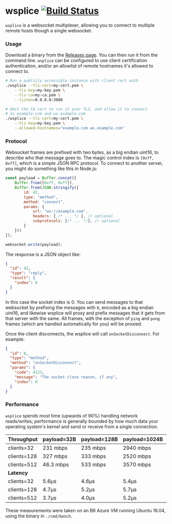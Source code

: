 # wsplice [![Build Status](https://travis-ci.org/mixer/wsplice.svg?branch=master)](https://travis-ci.org/mixer/wsplice)

`wsplice` is a websocket multiplexer, allowing you to connect to multiple remote hosts though a single websocket.

### Usage

Download a binary from the [Releases page](https://github.com/mixer/wsplice/releases). You can then run it from the command line. `wsplice` can be configured to use client certification authentication, and/or an allowlist of remote hostnames it's allowed to connect to.

```bash
# Run a publicly accessible instance with client cert auth
./wsplice --tls-cert=my-cert.pem \
    --tls-key=my-key.pem \
    --tls-ca=my-ca.pem \
    --listen=0.0.0.0:3000

# Omit the CA cert to run it over TLS, and allow it to connect
# to example.com and ws.example.com
./wsplice --tls-cert=my-cert.pem \
    --tls-key=my-key.pem \
    --allowed-hostnames="example.com ws.example.com"
```

### Protocol

Websocket frames are prefixed with two bytes, as a big endian uint16, to describe who that message goes to. The magic control index is `[0xff, 0xff]`, which is a simple JSON RPC protocol. To connect to another server, you might do something like this in Node.js:

```js
const payload = Buffer.concat([
    Buffer.from([0xff, 0xff]),
    Buffer.from(JSON.stringify({
        id: 42,
        type: "method",
        method: "connect",
        params: {
            url: "ws://example.com",
            headers: { /* ... */ }, // optional
            subprotocols: [/* ... */], // optional
        }
    }))
]);

websocket.write(payload);
```

The response is a JSON object like:

```json
{
  "id": 42,
  "type": "reply",
  "result": {
    "index": 0
  }
}
```

In this case the socket index is 0. You can send messages to that websocket by prefixing the messages with `0`, encoded as a big endian uint16, and likewise wsplice will proxy and prefix messages that it gets from that server with the same. All frames, with the exception of `ping` and `pong` frames (which are handled automatically for you) will be proxied.

Once the client disconnects, the wsplice will call `onSocketDisconnect`. For example:

```json
{
  "id": 0,
  "type": "method",
  "method": "onSocketDisconnect",
  "params": {
    "code": 4123,
    "message": "The socket close reason, if any",
    "index": 0
  }
}
```

### Performance

`wsplice` spends most time (upwards of 90%) handling network reads/writes; performance is generally bounded by how much data your operating system's kernel and send or receive from a single connection.

| Throughput  | payload=32B | payload=128B | payload=1024B | payload=4098B |
|-------------|-------------|--------------|---------------|---------------|
| clients=32  | 231 mbps    | 235 mbps     | 2940 mbps     | 11200 mbps    |
| clients=128 | 327 mbps    | 333 mbps     | 2520 mbps     | 14600 mbps    |
| clients=512 | 46.3 mbps   | 533 mbps     | 3570 mbps     | 11200 mbps    |
| **Latency** |             |              |               |               |
| clients=32  | 5.6μs       | 4.6μs        | 5.4μs         | 7.4μs         |
| clients=128 | 4.7μs       | 5.2μs        | 5.7μs         | 5.7μs         |
| clients=512 | 3.7μs       | 4.0μs        | 5.2μs         | 7.1μs         |

These measurements were taken on an B8 Azure VM running Ubuntu 16.04, using the binary in `./cmd/bench`.
